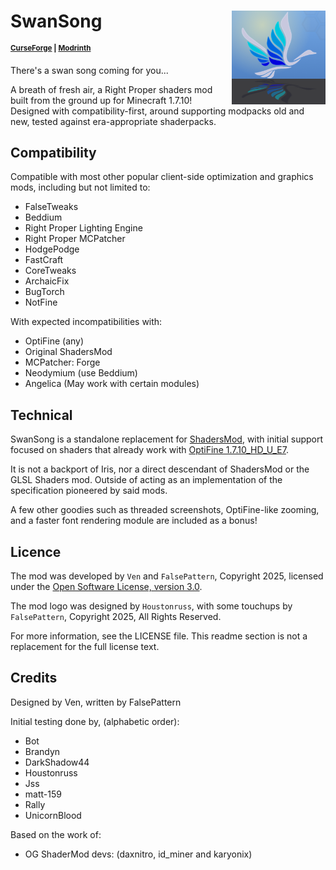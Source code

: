 # SwanSong <img src=".idea/icon.png" align="right" width=150>

<sup>**[CurseForge](https://www.curseforge.com/minecraft/mc-mods/swansong) | [Modrinth](https://modrinth.com/mod/swansong)**</sup>

There's a swan song coming for you...

A breath of fresh air, a Right Proper shaders mod built from the ground up for Minecraft 1.7.10!  
Designed with compatibility-first, around supporting modpacks old and new, tested against era-appropriate shaderpacks.

## Compatibility

Compatible with most other popular client-side optimization and graphics mods, including but not limited to:

- FalseTweaks
- Beddium
- Right Proper Lighting Engine
- Right Proper MCPatcher
- HodgePodge
- FastCraft
- CoreTweaks
- ArchaicFix
- BugTorch
- NotFine

With expected incompatibilities with:

- OptiFine (any)
- Original ShadersMod
- MCPatcher: Forge
- Neodymium (use Beddium)
- Angelica (May work with certain modules)

## Technical

SwanSong is a standalone replacement for [ShadersMod](https://www.minecraftforum.net/forums/mapping-and-modding-java-edition/minecraft-mods/1286604-shaders-mod-updated-by-karyonix), with initial support focused on shaders that already work with [OptiFine 1.7.10_HD_U_E7](https://optifine.net/changelog?f=OptiFine_1.7.10_HD_U_E7.jar).

It is not a backport of Iris, nor a direct descendant of ShadersMod or the GLSL Shaders mod. Outside of acting as an implementation of the specification pioneered by said mods.

A few other goodies such as threaded screenshots, OptiFine-like zooming, and a faster font rendering module are included as a bonus!

## Licence

The mod was developed by `Ven` and `FalsePattern`, Copyright 2025, licensed under the [Open Software License, version 3.0](https://opensource.org/licenses/OSL-3.0).

The mod logo was designed by `Houstonruss`, with some touchups by `FalsePattern`, Copyright 2025, All Rights Reserved.

For more information, see the LICENSE file. This readme section is not a replacement for the full license text.

## Credits

Designed by Ven, written by FalsePattern

Initial testing done by, (alphabetic order):

- Bot
- Brandyn
- DarkShadow44
- Houstonruss
- Jss
- matt-159
- Rally
- UnicornBlood

Based on the work of:

- OG ShaderMod devs: (daxnitro, id_miner and karyonix)
